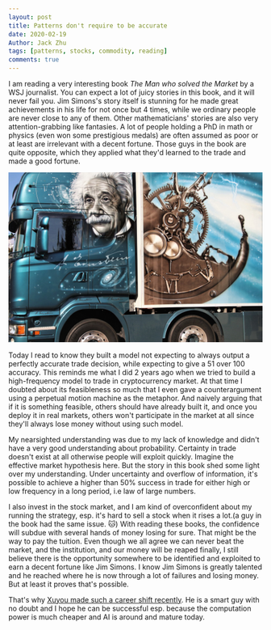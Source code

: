 ```yaml
---
layout: post
title: Patterns don't require to be accurate
date: 2020-02-19
Author: Jack Zhu
tags: [patterns, stocks, commodity, reading]
comments: true
---
```


I am reading a very interesting book *The Man who solved the Market* by a WSJ journalist. You can expect a lot of juicy stories in this book, and it will never fail you. Jim Simons's story itself is stunning for he made great achievements in his life for not once but 4 times, while we ordinary people are never close to any of them. Other mathematicians' stories are also very attention-grabbing like fantasies. A lot of people holding a PhD in math or physics (even won some prestigious medals) are often assumed as poor or at least are irrelevant with a decent fortune. Those guys in the book are quite opposite, which they applied what they'd learned to the trade and made a good fortune.

![math](/images/smart-mathematician.png)

Today I read to know they built a model not expecting to always output a perfectly accurate trade decision, while expecting to give a 51 over 100 accuracy. This reminds me what I did 2 years ago when we tried to build a high-frequency model to trade in cryptocurrency market. At that time I doubted about its feasibleness so much that I even gave a counterargument using a perpetual motion machine as the metaphor. And naively arguing that if it is something feasible, others should have already built it, and once you deploy it in real markets, others won't participate in the market at all since they'll always lose money without using such model.

My nearsighted understanding was due to my lack of knowledge and didn't have a very good understanding about probability. Certainty in trade doesn't exist at all otherwise people will exploit quickly. Imagine the effective market hypothesis here. But the story in this book shed some light over my understanding. Under uncertainty and overflow of information, it's possible to achieve a higher than 50% success in trade for either high or low frequency in a long period, i.e law of large numbers.

I also invest in the stock market, and I am kind of overconfident about my running the strategy, esp. it's hard to sell a stock when it rises a lot.(a guy in the book had the same issue. 🐱) With reading these books, the confidence will subdue with several hands of money losing for sure. That might be the way to pay the tuition. Even though we all agree we can never beat the market, and the institution, and our money will be reaped finally, I still believe there is the opportunity somewhere to be identified and exploited to earn a decent fortune like Jim Simons. I know Jim Simons is greatly talented and he reached where he is now through a lot of failures and losing money. But at least it proves that's possible. 

That's why [Xuyou made such a career shift recently](https://blog.youxu.info/2020/02/04/my-leaps-strategy/). He is a smart guy with no doubt and I hope he can be successful esp. because the computation power is much cheaper and AI is around and mature today.

